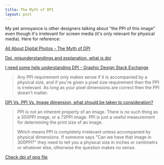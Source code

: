 ```yaml
---
title: The Myth of DPI
layout: post
---
```


My pet annoyance is other designers talking about "the PPI of this image" even though it's irrelevant for screen media (it's only relevant for physical media). Here for reference:

[All About Digital Photos - The Myth of DPI](http://www.rideau-info.com/photos/mythdpi.html)

[Dpi, misunderstandings and explanation, what is dpi](http://www.dpiphoto.eu/dpi.htm)

[I need some help understanding DPI - Graphic Design Stack Exchange](https://graphicdesign.stackexchange.com/questions/82903/i-need-some-help-understanding-dpi/82907#82907)

> Any PPI requirement only makes sense if it is accompanied by a physical size, and if you're given a pixel size requirement then the PPI is irrelevant. As long as your pixel dimensions are correct then the PPI doesn't matter.

[DPI Vs. PPI Vs. Image dimension, what should be taken to consideration?](https://graphicdesign.stackexchange.com/questions/77371/dpi-vs-ppi-vs-image-dimension-what-should-be-taken-to-consideration/77395#77395)

> PPI is not an inherent property of an image. There is no such thing as a 300PPI image, or a 72PPI image. PPI is just a useful measurement for determining the print size of an image.
>
> Which means PPI is completely irrelevant unless accompanied by physical dimensions. If someone says "Can we have that image in 300PPI?" they need to tell you a physical size in inches or centimetrs or whatever else, otherwise the question makes no sense.

[Check dpi of png file](https://graphicdesign.stackexchange.com/questions/107888/check-dpi-of-png-file)
